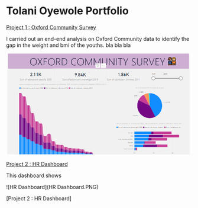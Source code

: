 # Tolani Oyewole Portfolio
[Project 1 : Oxford Community Survey](https://github.com/Aratola/aratola.github.io)

I carried out an end-end analysis on Oxford Community data to identify the gap in the weight and bmi of the youths. bla bla bla

![OxfordFile](OxfordFile.PNG)

[Project 2 : HR Dashboard](https://github.com/Aratola/aratola.github.io)

This dashboard shows

![HR Dashboard](HR Dashboard.PNG)

[Project 2 : HR Dashboard]
